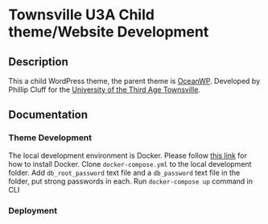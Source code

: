 # Townsville U3A Child theme/Website Development

## Description
This a child WordPress theme, the parent theme is [OceanWP](https://oceanwp.org/).
Developed by Phillip Cluff for the [University of the Third Age Townsville](https://u3atownsville.com/).

## Documentation
### Theme Development
The local development environment is Docker. Please follow [this link](https://docs.docker.com/get-docker/) 
for how to install Docker.
Clone `docker-compose.yml` to the local development folder. Add `db_root_password` text 
file and a `db_password` text file in the folder, put strong passwords in each.
Run `docker-compose up` command in CLI


### Deployment
